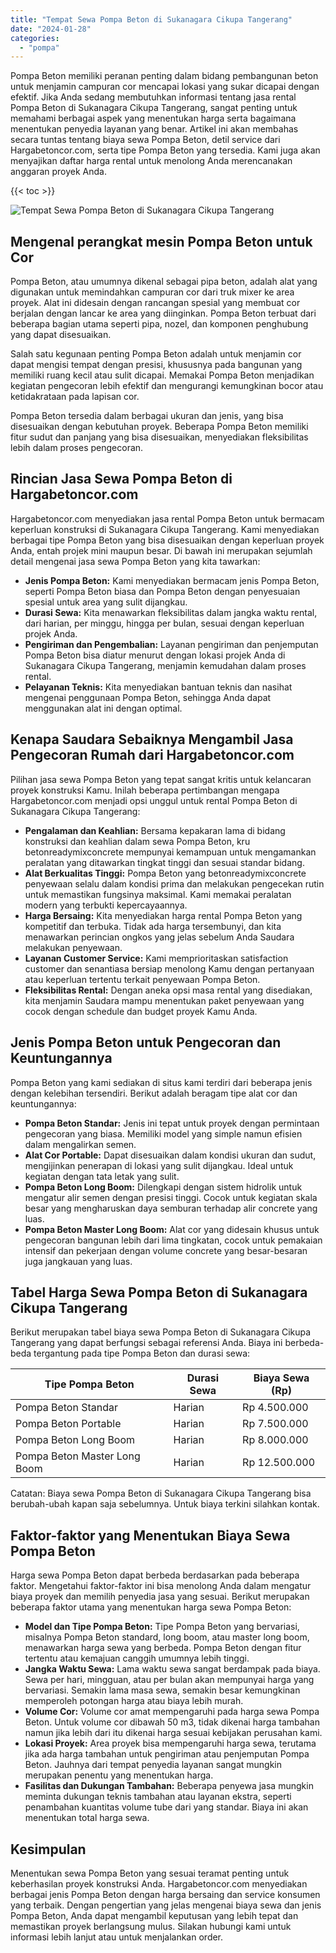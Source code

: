 ```yaml
---
title: "Tempat Sewa Pompa Beton di Sukanagara Cikupa Tangerang"
date: "2024-01-28"
categories: 
  - "pompa"
---
```




Pompa Beton memiliki peranan penting dalam bidang pembangunan beton untuk menjamin campuran cor mencapai lokasi yang sukar dicapai dengan efektif. Jika Anda sedang membutuhkan informasi tentang jasa rental Pompa Beton di Sukanagara Cikupa Tangerang, sangat penting untuk memahami berbagai aspek yang menentukan harga serta bagaimana menentukan penyedia layanan yang benar. Artikel ini akan membahas secara tuntas tentang biaya sewa Pompa Beton, detil service dari Hargabetoncor.com, serta tipe Pompa Beton yang tersedia. Kami juga akan menyajikan daftar harga rental untuk menolong Anda merencanakan anggaran proyek Anda.

{{< toc >}}

![Tempat Sewa Pompa Beton di Sukanagara Cikupa Tangerang](https://hargareadymixid.github.io/pompa/concrete-pump%20(12).png)

## Mengenal perangkat mesin Pompa Beton untuk Cor

Pompa Beton, atau umumnya dikenal sebagai pipa beton, adalah alat yang digunakan untuk memindahkan campuran cor dari truk mixer ke area proyek. Alat ini didesain dengan rancangan spesial yang membuat cor berjalan dengan lancar ke area yang diinginkan. Pompa Beton terbuat dari beberapa bagian utama seperti pipa, nozel, dan komponen penghubung yang dapat disesuaikan.

Salah satu kegunaan penting Pompa Beton adalah untuk menjamin cor dapat mengisi tempat dengan presisi, khususnya pada bangunan yang memiliki ruang kecil atau sulit dicapai. Memakai Pompa Beton menjadikan kegiatan pengecoran lebih efektif dan mengurangi kemungkinan bocor atau ketidakrataan pada lapisan cor.

Pompa Beton tersedia dalam berbagai ukuran dan jenis, yang bisa disesuaikan dengan kebutuhan proyek. Beberapa Pompa Beton memiliki fitur sudut dan panjang yang bisa disesuaikan, menyediakan fleksibilitas lebih dalam proses pengecoran.

## Rincian Jasa Sewa Pompa Beton di Hargabetoncor.com

Hargabetoncor.com menyediakan jasa rental Pompa Beton untuk bermacam keperluan konstruksi di Sukanagara Cikupa Tangerang. Kami menyediakan berbagai tipe Pompa Beton yang bisa disesuaikan dengan keperluan proyek Anda, entah projek mini maupun besar. Di bawah ini merupakan sejumlah detail mengenai jasa sewa Pompa Beton yang kita tawarkan:

- **Jenis Pompa Beton:** Kami menyediakan bermacam jenis Pompa Beton, seperti Pompa Beton biasa dan Pompa Beton dengan penyesuaian spesial untuk area yang sulit dijangkau.
- **Durasi Sewa:** Kita menawarkan fleksibilitas dalam jangka waktu rental, dari harian, per minggu, hingga per bulan, sesuai dengan keperluan projek Anda.
- **Pengiriman dan Pengembalian:** Layanan pengiriman dan penjemputan Pompa Beton bisa diatur menurut dengan lokasi projek Anda di Sukanagara Cikupa Tangerang, menjamin kemudahan dalam proses rental.
- **Pelayanan Teknis:** Kita menyediakan bantuan teknis dan nasihat mengenai penggunaan Pompa Beton, sehingga Anda dapat menggunakan alat ini dengan optimal.

## Kenapa Saudara Sebaiknya Mengambil Jasa Pengecoran Rumah dari Hargabetoncor.com

Pilihan jasa sewa Pompa Beton yang tepat sangat kritis untuk kelancaran proyek konstruksi Kamu. Inilah beberapa pertimbangan mengapa Hargabetoncor.com menjadi opsi unggul untuk rental Pompa Beton di Sukanagara Cikupa Tangerang:

- **Pengalaman dan Keahlian:** Bersama kepakaran lama di bidang konstruksi dan keahlian dalam sewa Pompa Beton, kru betonreadymixconcrete mempunyai kemampuan untuk mengamankan peralatan yang ditawarkan tingkat tinggi dan sesuai standar bidang.
- **Alat Berkualitas Tinggi:** Pompa Beton yang betonreadymixconcrete penyewaan selalu dalam kondisi prima dan melakukan pengecekan rutin untuk memastikan fungsinya maksimal. Kami memakai peralatan modern yang terbukti kepercayaannya.
- **Harga Bersaing:** Kita menyediakan harga rental Pompa Beton yang kompetitif dan terbuka. Tidak ada harga tersembunyi, dan kita menawarkan perincian ongkos yang jelas sebelum Anda Saudara melakukan penyewaan.
- **Layanan Customer Service:** Kami memprioritaskan satisfaction customer dan senantiasa bersiap menolong Kamu dengan pertanyaan atau keperluan tertentu terkait penyewaan Pompa Beton.
- **Fleksibilitas Rental:** Dengan aneka opsi masa rental yang disediakan, kita menjamin Saudara mampu menentukan paket penyewaan yang cocok dengan schedule dan budget proyek Kamu Anda.

## Jenis Pompa Beton untuk Pengecoran dan Keuntungannya

Pompa Beton yang kami sediakan di situs kami terdiri dari beberapa jenis dengan kelebihan tersendiri. Berikut adalah beragam tipe alat cor dan keuntungannya:

- **Pompa Beton Standar:** Jenis ini tepat untuk proyek dengan permintaan pengecoran yang biasa. Memiliki model yang simple namun efisien dalam mengalirkan semen.
- **Alat Cor Portable:** Dapat disesuaikan dalam kondisi ukuran dan sudut, mengijinkan penerapan di lokasi yang sulit dijangkau. Ideal untuk kegiatan dengan tata letak yang sulit.
- **Pompa Beton Long Boom:** Dilengkapi dengan sistem hidrolik untuk mengatur alir semen dengan presisi tinggi. Cocok untuk kegiatan skala besar yang mengharuskan daya semburan terhadap alir concrete yang luas.
- **Pompa Beton Master Long Boom:** Alat cor yang didesain khusus untuk pengecoran bangunan lebih dari lima tingkatan, cocok untuk pemakaian intensif dan pekerjaan dengan volume concrete yang besar-besaran juga jangkauan yang luas.

## Tabel Harga Sewa Pompa Beton di Sukanagara Cikupa Tangerang

Berikut merupakan tabel biaya sewa Pompa Beton di Sukanagara Cikupa Tangerang yang dapat berfungsi sebagai referensi Anda. Biaya ini berbeda-beda tergantung pada tipe Pompa Beton dan durasi sewa:

| Tipe Pompa Beton | Durasi Sewa | Biaya Sewa (Rp) |
| --- | --- | --- |
| Pompa Beton Standar | Harian | Rp 4.500.000 |
| Pompa Beton Portable | Harian | Rp 7.500.000 |
| Pompa Beton Long Boom | Harian | Rp 8.000.000 |
| Pompa Beton Master Long Boom | Harian | Rp 12.500.000 |

Catatan: Biaya sewa Pompa Beton di Sukanagara Cikupa Tangerang bisa berubah-ubah kapan saja sebelumnya. Untuk biaya terkini silahkan kontak.

## Faktor-faktor yang Menentukan Biaya Sewa Pompa Beton

Harga sewa Pompa Beton dapat berbeda berdasarkan pada beberapa faktor. Mengetahui faktor-faktor ini bisa menolong Anda dalam mengatur biaya proyek dan memilih penyedia jasa yang sesuai. Berikut merupakan beberapa faktor utama yang menentukan harga sewa Pompa Beton:

- **Model dan Tipe Pompa Beton:** Tipe Pompa Beton yang bervariasi, misalnya Pompa Beton standard, long boom, atau master long boom, menawarkan harga sewa yang berbeda. Pompa Beton dengan fitur tertentu atau kemajuan canggih umumnya lebih tinggi.
- **Jangka Waktu Sewa:** Lama waktu sewa sangat berdampak pada biaya. Sewa per hari, mingguan, atau per bulan akan mempunyai harga yang bervariasi. Semakin lama masa sewa, semakin besar kemungkinan memperoleh potongan harga atau biaya lebih murah.
- **Volume Cor:** Volume cor amat mempengaruhi pada harga sewa Pompa Beton. Untuk volume cor dibawah 50 m3, tidak dikenai harga tambahan namun jika lebih dari itu dikenai harga sesuai kebijakan perusahan kami.
- **Lokasi Proyek:** Area proyek bisa mempengaruhi harga sewa, terutama jika ada harga tambahan untuk pengiriman atau penjemputan Pompa Beton. Jauhnya dari tempat penyedia layanan sangat mungkin merupakan penentu yang menentukan harga.
- **Fasilitas dan Dukungan Tambahan:** Beberapa penyewa jasa mungkin meminta dukungan teknis tambahan atau layanan ekstra, seperti penambahan kuantitas volume tube dari yang standar. Biaya ini akan menentukan total harga sewa.

## Kesimpulan

Menentukan sewa Pompa Beton yang sesuai teramat penting untuk keberhasilan proyek konstruksi Anda. Hargabetoncor.com menyediakan berbagai jenis Pompa Beton dengan harga bersaing dan service konsumen yang terbaik. Dengan pengertian yang jelas mengenai biaya sewa dan jenis Pompa Beton, Anda dapat mengambil keputusan yang lebih tepat dan memastikan proyek berlangsung mulus. Silakan hubungi kami untuk informasi lebih lanjut atau untuk menjalankan order.

